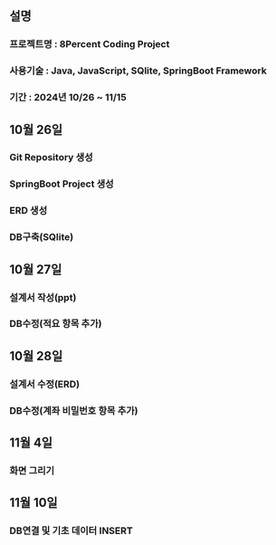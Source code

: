 ## 설명
### 프로젝트명 : 8Percent Coding Project
### 사용기술 : Java, JavaScript, SQlite, SpringBoot Framework
### 기간 : 2024년 10/26 ~ 11/15 

## 10월 26일 
### Git Repository 생성
### SpringBoot Project 생성
### ERD 생성
### DB구축(SQlite)

## 10월 27일
### 설계서 작성(ppt)
### DB수정(적요 항목 추가)

## 10월 28일
### 설계서 수정(ERD)
### DB수정(계좌 비밀번호 항목 추가)

## 11월 4일
### 화면 그리기

## 11월 10일
### DB연결 및 기초 데이터 INSERT
